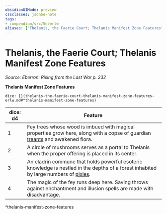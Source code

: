 ```yaml
---
obsidianUIMode: preview
cssclasses: json5e-note
tags:
- compendium/src/5e/erlw
aliases: ["Thelanis, the Faerie Court; Thelanis Manifest Zone Features"]
---
```

# Thelanis, the Faerie Court; Thelanis Manifest Zone Features
*Source: Eberron: Rising from the Last War p. 232* 

**Thelanis Manifest Zone Features**

`dice: [](thelanis-the-faerie-court-thelanis-manifest-zone-features-erlw.md#^thelanis-manifest-zone-features)`

| dice: d4 | Feature |
|----------|---------|
| 1 | Fey trees whose wood is imbued with magical properties grow here, along with a copse of guardian [treants](/3-Mechanics/CLI/bestiary/plant/treant.md) and awakened flora. |
| 2 | A circle of mushrooms serves as a portal to Thelanis when the proper offering is placed in its center. |
| 3 | An eladrin commune that holds powerful esoteric knowledge is nestled in the depths of a forest inhabited by large numbers of [pixies](/3-Mechanics/CLI/bestiary/fey/pixie.md). |
| 4 | The magic of the fey runs deep here. Saving throws against enchantment and illusion spells are made with disadvantage. |
^thelanis-manifest-zone-features